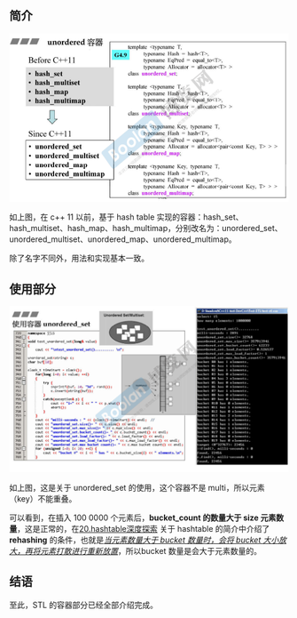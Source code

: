 ## 简介

![1681090832432](image/1681090832432.png)

如上图，在 c++ 11 以前，基于 hash table 实现的容器：hash_set、hash_multiset、hash_map、hash_multimap，分别改名为：unordered_set、unordered_multiset、unordered_map、unordered_multimap。

除了名字不同外，用法和实现基本一致。

## 使用部分

![1681091039772](image/1681091039772.png)

如上图，这是关于 unordered_set 的使用，这个容器不是 multi，所以元素（key）不能重叠。

可以看到，在插入 100 0000 个元素后，**bucket_count 的数量大于 size 元素数量**，这是正常的，在[20.hashtable深度探索](20.hashtable深度探索) 关于 hashtable 的简介中介绍了 **rehashing** 的条件，也就是<u>*当元素数量大于 bucket 数量时，会将 bucket 大小放大，再将元素打散进行重新放置*</u>，所以bucket 数量是会大于元素数量的。

## 结语

至此，STL 的容器部分已经全部介绍完成。